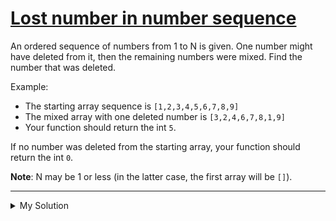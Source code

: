 # [Lost number in number sequence](https://www.codewars.com/kata/595aa94353e43a8746000120)

An ordered sequence of numbers from 1 to N is given. One number might have deleted from it, then the remaining numbers
were mixed. Find the number that was deleted.

Example:

- The starting array sequence is `[1,2,3,4,5,6,7,8,9]`
- The mixed array with one deleted number is `[3,2,4,6,7,8,1,9]`
- Your function should return the int `5`.

If no number was deleted from the starting array, your function should return the int `0`.

**Note**: N may be 1 or less (in the latter case, the first array will be `[]`).

---

<details><summary>My Solution</summary>

```js
function findDeletedNumber(arr, mixArr) {
  if (arr.length === mixArr.length) return 0
  const getSum = a => {
    return a.reduce((total, cur) => (total += cur), 0)
  }
  return getSum(arr) - getSum(mixArr)
}
```

</details>